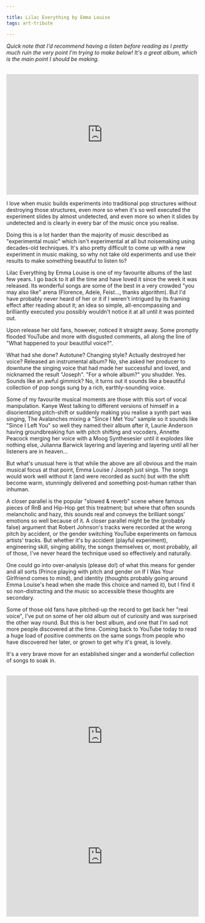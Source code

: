 ```yaml
---

title: Lilac Everything by Emma Louise
tags: art-tribute

---
```


*Quick note that I'd recommend having a listen before reading as I pretty much ruin the very point I'm trying to make below! It's a great album, which is the main point I should be making.*

<br />
<iframe style="width:100%;" height="315" src="https://www.youtube.com/embed/uaQUdBJfU6U" frameborder="0" allow="accelerometer; autoplay; encrypted-media; gyroscope; picture-in-picture" allowfullscreen></iframe>
<br />

I love when music builds experiments into traditional pop structures without destroying those structures, even more so when it's so well executed the experiment slides by almost undetected, and even more so when it slides by undetected and is clearly in every bar of the music once you realise.

Doing this is a lot harder than the majority of music described as "experimental music" which isn't experimental at all but noisemaking using decades-old techniques. It's also pretty difficult to come up with a new experiment in music making, so why not take old experiments and use their results to make something beautiful to listen to?

Lilac Everything by Emma Louise is one of my favourite albums of the last few years. I go back to it all the time and have loved it since the week it was released. Its wonderful songs are some of the best in a very crowded "you may also like" arena (Florence, Adele, Feist..., thanks algorithm). But I'd have probably never heard of her or it if I weren't intrigued by its framing effect after reading about it; an idea so simple, all-encompassing and brilliantly executed you possibly wouldn't notice it at all until it was pointed out.

Upon release her old fans, however, noticed it straight away. Some promptly flooded YouTube and more with disgusted comments, all along the line of "What happened to your beautiful voice?".

What had she done? Autotune? Changing style? Actually destroyed her voice? Released an instrumental album? No, she asked her producer to downtune the singing voice that had made her successful and loved, and nicknamed the result "Joseph". "For a whole album?" you shudder. Yes. Sounds like an awful gimmick? No, it turns out it sounds like a beautiful collection of pop songs sung by a rich, earthly-sounding voice.

Some of my favourite musical moments are those with this sort of vocal manipulation. Kanye West talking to different versions of himself in a disorientating pitch-shift or suddenly making you realise a synth part was singing, The Avalanches mixing a "Since I Met You" sample so it sounds like "Since I Left You" so well they named their album after it, Laurie Anderson having groundbreaking fun with pitch shifting and vocoders, Annette Peacock merging her voice with a Moog Synthesesier until it explodes like nothing else, Julianna Barwick layering and layering and layering until all her listeners are in heaven... 

But what's unusual here is that while the above are all obvious and the main musical focus at that point, Emma Louise / Joseph just sings. The songs would work well without it (and were recorded as such) but with the shift become warm, stunningly delivered and something post-human rather than inhuman.

A closer parallel is the popular "slowed & reverb" scene where famous pieces of RnB and Hip-Hop get this treatment; but where that often sounds melancholic and hazy, this sounds real and conveys the brilliant songs' emotions so well because of it. A closer parallel might be the (probably false) argument that Robert Johnson's tracks were recorded at the wrong pitch by accident, or the gender switching YouTube experiments on famous artists' tracks. But whether it's by accident (playful experiment), engineering skill, singing ability, the songs themselves or, most probably, all of those, I've never heard the technique used so effectively and naturally.

One could go into over-analysis (please do!) of what this means for gender and all sorts (Prince playing with pitch and gender on If I Was Your Girlfriend comes to mind), and identity (thoughts probably going around Emma Louise's head when she made this choice and named it), but I find it so non-distracting and the music so accessible these thoughts are secondary.

Some of those old fans have pitched-up the record to get back her "real voice", I've put on some of her old album out of curiosity and was surprised the other way round. But this is her best album, and one that I'm sad not more people discovered at the time. Coming back to YouTube today to read a huge load of positive comments on the same songs from people who have discovered her later, or grown to get why it's great, is lovely. 

It's a very brave move for an established singer and a wonderful collection of songs to soak in.

<br />
<iframe style="width:100%;" height="315" src="https://www.youtube.com/embed/9J6K4VmZ7V4" frameborder="0" allow="accelerometer; autoplay; encrypted-media; gyroscope; picture-in-picture" allowfullscreen></iframe>

<iframe style="width:100%;" height="315" src="https://www.youtube.com/embed/o_Xvfx2vpkY" frameborder="0" allow="accelerometer; autoplay; encrypted-media; gyroscope; picture-in-picture" allowfullscreen></iframe>
